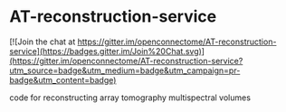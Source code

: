 AT-reconstruction-service
=========================

[![Join the chat at https://gitter.im/openconnectome/AT-reconstruction-service](https://badges.gitter.im/Join%20Chat.svg)](https://gitter.im/openconnectome/AT-reconstruction-service?utm_source=badge&utm_medium=badge&utm_campaign=pr-badge&utm_content=badge)

code for reconstructing array tomography multispectral volumes
